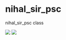# nihal_sir_psc
nihal_sir_psc class
<!-- ![image](https://user-images.githubusercontent.com/77965216/160188320-78b99e7f-9158-403d-9acd-184ec9a47b03.png) -->
<img src="https://user-images.githubusercontent.com/77965216/160188320-78b99e7f-9158-403d-9acd-184ec9a47b03.png"/>

<img src="https://user-images.githubusercontent.com/77965216/160198132-15b35d55-dcf5-41f0-8909-471080344f43.png"/>

